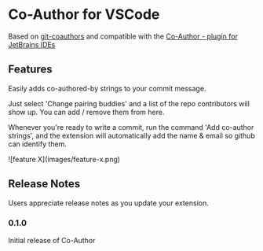 # Co-Author for VSCode

Based on [git-coauthors](https://github.com/rjimenezda/vscode-coauthor) and compatible with the [Co-Author - plugin for JetBrains IDEs](https://github.com/hawser86/co-author-plugin)

## Features

Easily adds co-authored-by strings to your commit message.

Just select 'Change pairing buddies' and a list of the repo contributors will show up. You can add / remove them from here.

Whenever you're ready to write a commit, run the command 'Add co-author strings', and the extension will automatically add the name & email so github can identify them.

\!\[feature X\]\(images/feature-x.png\)



## Release Notes

Users appreciate release notes as you update your extension.

### 0.1.0

Initial release of Co-Author


